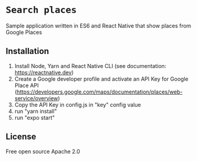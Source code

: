 # `Search places`

Sample application written in ES6 and React Native that show places from Google Places

## Installation

1) Install Node, Yarn and React Native CLI (see documentation: https://reactnative.dev)
2) Create a Google developer profile and activate an API Key for Google Place API (https://developers.google.com/maps/documentation/places/web-service/overview)
3) Copy the API Key in config.js in "key" config value
4) run "yarn install" 
5) run "expo start"

## License
Free open source Apache 2.0